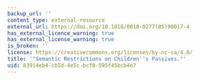 ```yaml
---
backup_url: ''
content_type: external-resource
external_url: https://doi.org/10.1016/0010-0277(85)90017-4
has_external_licence_warning: true
has_external_license_warning: true
is_broken: ''
license: https://creativecommons.org/licenses/by-nc-sa/4.0/
title: '"Semantic Restrictions on Children''s Passives."'
uid: 63914eb4-cb5d-4e5c-bcf0-595f45bcb4e7
---
```

